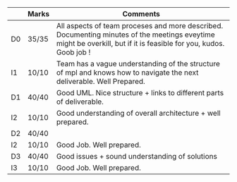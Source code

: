 |                |Marks                         |Comments                     |
|----------------|-------------------------------|-----------------------------|
|D0 | 35/35 |All aspects of team proceses and more described. Documenting minutes of the meetings eveytime might be overkill, but if it is feasible for you, kudos. Goob job !            |
|I1 | 10/10 |Team has a vague understanding of the structure of mpl and knows how to navigate the next deliverable. Well Prepared.           |
|D1 | 40/40 |Good UML. Nice structure + links to different parts of deliverable.           |
|I2 | 10/10 |Good understanding of overall architecture + well prepared.           |
|D2 | 40/40 |         |
|I2 | 10/10 |Good Job. Well prepared.           |
|D3 | 40/40 |Good issues + sound understanding of solutions          |
|I3 | 10/10 |Good Job. Well prepared.           |

